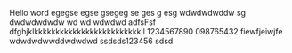 Hello word
egegse
egse
gsegeg
se
ges
g
esg
wdwdwdwddw
sg
dwdwdwdwdw
wd
wd
wdwdwd
adfsFsf
dfghjklkkkkkkkkkkkkkkkkkkkkkkkkkll
1234567890
098765432
fiewfjeiwjfe
wdwdwdwwddwdwdwd ssdsds123456
sdsd